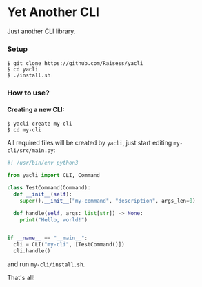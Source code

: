 # Yet Another CLI

Just another CLI library.

### Setup

```shell
$ git clone https://github.com/Raisess/yacli
$ cd yacli
$ ./install.sh
```

### How to use?

#### Creating a new CLI:

```shell
$ yacli create my-cli
$ cd my-cli
```

All required files will be created by `yacli`, just start editing `my-cli/src/main.py`:

```py
#! /usr/bin/env python3

from yacli import CLI, Command

class TestCommand(Command):
  def __init__(self):
    super().__init__("my-command", "description", args_len=0)

  def handle(self, args: list[str]) -> None:
    print("Hello, world!")


if __name__ == "__main__":
  cli = CLI("my-cli", [TestCommand()])
  cli.handle()
```

and run `my-cli/install.sh`.

That's all!
